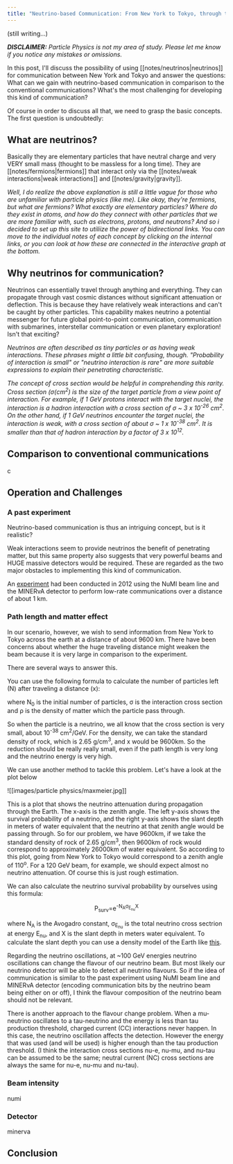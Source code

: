 ```yaml
---
title: "Neutrino-based Communication: From New York to Tokyo, through the Earth!"
---
```


(still writing...)

***DISCLAIMER:*** *Particle Physics is not my area of study. Please let me know if you notice any mistakes or omissions.*

In this post, I'll discuss the possibility of using [[notes/neutrinos|neutrinos]] for communication between New York and Tokyo and answer the questions: What can we gain with neutrino-based communication in comparison to the conventional communications? What's the most challenging for developing this kind of communication?

Of course in order to discuss all that, we need to grasp the basic concepts. The first question is undoubtedly:

## What are neutrinos?

Basically they are elementary particles that have neutral charge and very VERY small mass (thought to be massless for a long time). They are [[notes/fermions|fermions]] that interact only via the [[notes/weak interactions|weak interactions]] and [[notes/gravity|gravity]].

*Well, I do realize the above explanation is still a little vague for those who are unfamiliar with particle physics (like me). Like okay, they're fermions, but what are fermions? What exactly are elementary particles? Where do they exist in atoms, and how do they connect with other particles that we are more familiar with, such as electrons, protons, and neutrons? And so i decided to set up this site to utiliize the power of bidirectional links. You can move to the individual notes of each concept by clicking on the internal links, or you can look at how these are connected in the interactive graph at the bottom.*

## Why neutrinos for communication?

Neutrinos can essentially travel through anything and everything. They can propagate through vast cosmic distances without significant attenuation or deflection. This is because they have relatively weak interactions and can't be caught by other particles. This capability makes neutrino a potential messenger for future global point-to-point communication, communication with submarines, interstellar communication or even planetary exploration! Isn't that exciting?

*Neutrinos are often described as tiny particles or as having weak interactions. These phrases might a little bit confusing, though. "Probability of interaction is small" or "neutrino interaction is rare" are more suitable expressions to explain their penetrating characteristic.*

*The concept of cross section would be helpful in comprehending this rarity. Cross section (σ(cm<sup>2</sup>) is the size of the target particle from a view point of interaction. For example, if 1 GeV protons interact with the target nuclei, the interaction is a hadron interaction with a cross section of σ ~ 3 x 10<sup>-26</sup> cm<sup>2</sup>. On the other hand, if 1 GeV neutrinos encounter the target nuclei, the interaction is weak, with a cross section of about σ ~ 1 x 10<sup>-38</sup> cm<sup>2</sup>. It is smaller than that of hadron interaction by a factor of 3 x 10<sup>12</sup>.*

## Comparison to conventional communications

c


## Operation and Challenges

### A past experiment

Neutrino-based communication is thus an intriguing concept, but is it realistic?

Weak interactions seem to provide neutrinos the benefit of penetrating matter, but this same property also suggests that very powerful beams and HUGE massive detectors would be required. These are regarded as the two major obstacles to implementing this kind of communication.

An [experiment](https://arxiv.org/abs/1203.2847) had been conducted in 2012 using the NuMI beam line and the MINERvA detector to perform low-rate communications over a distance of about 1 km. 

### Path length and matter effect

In our scenario, however, we wish to send information from New York to Tokyo across the earth at a distance of about 9600 km. There have been concerns about whether the huge traveling distance might weaken the beam because it is very large in comparison to the experiment.

There are several ways to answer this.

You can use the following formula to calculate the number of particles left (N) after traveling a distance (x):

 

where N<sub>0</sub> is the initial number of particles, σ is the interaction cross section and ρ is the density of matter which the particle pass through.

So when the particle is a neutrino, we all know that the cross section is very small, about 10<sup>-38</sup> cm<sup>2</sup>/GeV. For the density, we can take the standard density of rock, which is 2.65 g/cm<sup>3</sup>, and x would be 9600km. So the reduction should be really really small, even if the path length is very long and the neutrino energy is very high.

We can use another method to tackle this problem. Let's have a look at the plot below

![[images/particle physics/maxmeier.jpg]]

This is a plot that shows the neutrino attenuation during propagation through the Earth. The x-axis is the zenith angle. The left y-axis shows the survival probability of a neutrino, and the right y-axis shows the slant depth in meters of water equivalent that the neutrino at that zenith angle would be passing through. So for our problem, we have 9600km, if we take the standard density of rock of 2.65 g/cm<sup>3</sup>, then 9600km of rock would correspond to approximately 26000km of water equivalent. So according to this plot, going from New York to Tokyo would correspond to a zenith angle of 110<sup>o</sup>. For a 120 GeV beam, for example, we should expect almost no neutrino attenuation. Of course this is just rough estimation.

We can also calculate the neutrino survival probability by ourselves using this formula:

<p align="center">P<sub>surv</sub>=e<sup>-N<sub>A</sub>σ<sub>E<sub>nu</sub></sub>X</sup></p>

where N<sub>A</sub> is the Avogadro constant, σ<sub>E<sub>nu</sub></sub> is the total neutrino cross sectrion at energy E<sub>nu</sub>, and X is the slant depth in meters water equivalent. To calculate the slant depth you can use a density model of the Earth like [this](https://de.wikipedia.org/wiki/PREM).

Regarding the neutrino oscillations, at ~100 GeV energies neutrino oscillations can change the flavour of our neutrino beam. But most likely our neutrino detector will be able to detect all neutrino flavours. So if the idea of communication is similar to the past experiment using NuMI beam line and MINERvA detector (encoding communication bits by the neutrino beam being either on or off), I think the flavour composition of the neutrino beam should not be relevant.

There is another approach to the flavour change problem. When a mu-neutrino oscillates to a tau-neutrino and the energy is less than tau production threshold, charged current (CC) interactions never happen. In this case, the neutrino oscillation affects the detection. However the energy that was used (and will be used) is higher enough than the tau production threshold. (I think the interaction cross sections nu-e, nu-mu, and nu-tau can be assumed to be the same; neutral current (NC) cross sections are always the same for nu-e, nu-mu and nu-tau).

### Beam intensity

numi

### Detector

minerva

## Conclusion